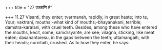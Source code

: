 +++
title = "27 वक्त्राणि ते"

+++
11.27 Visanti, they enter; tvarmanah, rapidly, in great haste; into te,
Your; vaktrani, mouths;-what kind of mouths;-bhayanakani, terrible;
damstra-karalani, with cruel teeth. Besides, among these who have
entered the mouths, kecit, some; samdrsyante, are see; vilagna,
sticking, like meat eaten; dasanantaresu, in the gaps between the teeth;
uttamangaih, with their heads; curnitaih, crushed. As to how they enter,
he says:

